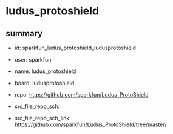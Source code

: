 # ludus_protoshield
 
## summary 
* id: sparkfun_ludus_protoshield_ludusprotoshield
* user: sparkfun
* name: ludus_protoshield
* board: ludusprotoshield
* repo: https://github.com/sparkfun/Ludus_ProtoShield



* src_file_repo_sch: 
* src_file_repo_sch_link: https://github.com/sparkfun/Ludus_ProtoShield/tree/master/






